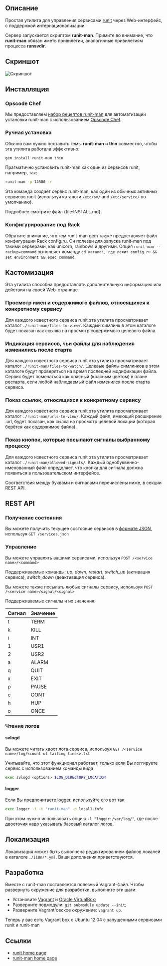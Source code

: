 ## Описание

Простая утилита для управления сервисами [runit](http://smarden.org/runit/ "Домашняя страница runit") через Web-интерфейс, с поддержкой интернационализации.

Сервер запускается скриптом **runit-man**. Примите во внимание, что  **runit-man** обязан иметь привилегии, аналогичные привилегиям процесса **runsvdir**.

## Скриншот

![Скриншот](https://github.com/akzhan/runit-man/raw/master/runit-man-screenshot.gif "Скриншот")

## Инсталляция

### Opscode Chef

Мы предоставляем [набор рецептов runit-man](https://github.com/Undev/runit-man-cookbook) для автоматизации установки runit-man с использованием [Opscode Chef](http://www.opscode.com/chef/).

### Ручная установка

Обычно вам нужно поставить гемы **runit-man** и **thin** совместно, чтобы эта утилита работала эффективно.

```bash
gem install runit-man thin
```

Прагматично установить runit-man как один из сервисов runit, например, так:
```bash
runit-man -p 14500 -r
```

Эта команда создаёт сервис runit-man, как один из обычных активных сервисов runit (используя каталоги `/etc/sv/` and `/etc/service/` по умолчанию).

Подробнее смотрите файл {file:INSTALL.md}.

### Конфигурирование под Rack

Обратите внимание, что гем runit-man gem также предоставляет файл конфигурации Rack config.ru.
Он полезен для запуска runit-man под такими серверами, как unicorn, rainbows и другими. Опция `runit-man --rackup=command` выполняет команду `cd каталог, где лежит config.ru && set environment && exec command`.

## Кастомизация

Эта утилита способна предоставлять дополнительную информацию или действия на своей Web-странице.

### Просмотр имён и содержимого файлов, относящихся к конкретному сервису

Для каждого известного сервиса runit эта утилита просматривает каталог `./runit-man/files-to-view/`.
Каждый симлинк в этом каталоге будет показан как ссылка на просмотр содержимого целевого файла.

### Индикация сервисов, чьи файлы для наблюдения изменились после старта

Для каждого известного сервиса runit эта утилита просматривает каталог `./runit-man/files-to-watch/`.
Целевые файлы симлинков в этом каталоге будут проверяться на время последней модификации файла.
Сервис будет помечаться как опасный (красным цветом) в плане рестарта, если любой наблюдаемый файл изменился после старта сервиса.

### Показ ссылок, относящихся к конкретному сервису

Для каждого известного сервиса runit эта утилита просматривает каталог `./runit-man/urls-to-view/`.
Каждый файл, имеющий расширение .url, будет показан, как сылка на просмотр целевой локации (которая берётся как содержимое файла).

### Показ кнопок, которые посылают сигналы выбранному процессу

Для каждого известного сервиса runit эта утилита просматривает каталог `./runit-man/allowed-signals/`.
Каждый однобуквенно-именованный файл определяет, что кнопка для сигнала должна появиться в пользовательском интерфейсе.

Соответствия между буквами и сигналами перечислены ниже, в секции REST API.

## REST API

### Получение состояния

Вы можете получить текущее состояние сервисов в [формате JSON](http://www.json.org/ "Домашняя страница JSON"), используя
`GET /services.json`

### Управление

Вы можете управлять вашими сервисами, используя
`POST /<service name>/<command>`

Поддерживаемые команды: *up*, *down*, *restart*, *switch_up* (активация сервиса), *switch_down* (деактивация сервиса).

Вы можете также посылать любые сигналы сервису, используя
`POST /<service name>/signal/<signal>`

Поддерживаемые сигналы и их значения:

| Сигнал | Значение |
| -------- | ------ |
| t | TERM |
| k | KILL |
| i | INT |
| 1 | USR1 |
| 2 | USR2 |
| a | ALARM |
| q | QUIT |
| x | EXIT |
| p | PAUSE |
| c | CONT |
| h | HUP |
| o | ONCE |

### Чтение логов

#### svlogd

Вы можете читать хвост лога сервиса, используя
`GET /<service name>/log/<count of tailing lines>.txt`

Учитывайте, что этот функционал работает, только если Вы логгируете сервис с использованием команды вида

```bash
exec svlogd <options> $LOG_DIRECTORY_LOCATION
```

#### logger

Если Вы предпочитаете logger, используйте его вот так:

```bash
exec logger -i -t "runit-man" -p local1.info
```

При этом нужно использовать опцию `-l "logger:/var/log/"`, где после двоеточия надо указывать базовый каталог логов.

## Локализация

Локализация может быть выполнена редактированием файлов локалей в каталоге `./i18n/*.yml`.
Ваши дополнения приветствуются.

## Разработка

Вместе с runit-man поставляется полезный Vagrant-файл.
Чтобы развернуть окружение для разработки, выполните эти шаги:

* Установите [Vagrant](http://vagrantup.com/) и [Oracle VirtualBox](http://virtualbox.org/);
* Разверните подмодули: `git submodule update --init`;
* Разверните Vagrant'овское окружение: `vagrant up`.

Теперь у вас есть Vagrant box с Ubuntu 12.04 с запущенными сервисами runit и runit-man

## Ссылки

* [runit home page](http://smarden.org/runit/)
* [runit-man home page](https://github.com/akzhan/runit-man)

